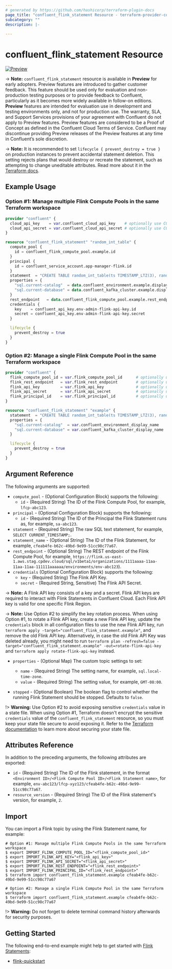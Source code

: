```yaml
---
# generated by https://github.com/hashicorp/terraform-plugin-docs
page_title: "confluent_flink_statement Resource - terraform-provider-confluent"
subcategory: ""
description: |-
  
---
```


# confluent_flink_statement Resource

[![Preview](https://img.shields.io/badge/Lifecycle%20Stage-Preview-%2300afba)](https://docs.confluent.io/cloud/current/api.html#section/Versioning/API-Lifecycle-Policy)

-> **Note:** `confluent_flink_statement` resource is available in **Preview** for early adopters. Preview features are introduced to gather customer feedback. This feature should be used only for evaluation and non-production testing purposes or to provide feedback to Confluent, particularly as it becomes more widely available in follow-on editions.  
**Preview** features are intended for evaluation use in development and testing environments only, and not for production use. The warranty, SLA, and Support Services provisions of your agreement with Confluent do not apply to Preview features. Preview features are considered to be a Proof of Concept as defined in the Confluent Cloud Terms of Service. Confluent may discontinue providing Preview releases of the Preview features at any time in Confluent’s sole discretion.

-> **Note:** It is recommended to set `lifecycle { prevent_destroy = true }` on production instances to prevent accidental statement deletion. This setting rejects plans that would destroy or recreate the statement, such as attempting to change uneditable attributes. Read more about it in the [Terraform docs](https://www.terraform.io/language/meta-arguments/lifecycle#prevent_destroy).

## Example Usage

### Option #1: Manage multiple Flink Compute Pools in the same Terraform workspace

```terraform
provider "confluent" {
  cloud_api_key    = var.confluent_cloud_api_key    # optionally use CONFLUENT_CLOUD_API_KEY env var
  cloud_api_secret = var.confluent_cloud_api_secret # optionally use CONFLUENT_CLOUD_API_SECRET env var
}

resource "confluent_flink_statement" "random_int_table" {
  compute_pool {
    id = confluent_flink_compute_pool.example.id
  }
  principal {
    id = confluent_service_account.app-manager-flink.id
  }
  statement  = "CREATE TABLE random_int_table(ts TIMESTAMP_LTZ(3), random_value INT);"
  properties = {
    "sql.current-catalog"  = data.confluent_environment.example.display_name
    "sql.current-database" = data.confluent_kafka_cluster.example.display_name
  }
  rest_endpoint   = data.confluent_flink_compute_pool.example.rest_endpoint
  credentials {
    key    = confluent_api_key.env-admin-flink-api-key.id
    secret = confluent_api_key.env-admin-flink-api-key.secret
  }

  lifecycle {
    prevent_destroy = true
  }
}
```

### Option #2: Manage a single Flink Compute Pool in the same Terraform workspace

```terraform
provider "confluent" {
  flink_compute_pool_id = var.flink_compute_pool_id      # optionally use FLINK_COMPUTE_POOL_ID env var
  flink_rest_endpoint   = var.flink_rest_endpoint        # optionally use FLINK_REST_ENDPOINT env var
  flink_api_key         = var.flink_api_key              # optionally use FLINK_API_KEY env var
  flink_api_secret      = var.flink_api_secret           # optionally use FLINK_API_SECRET env var
  flink_principal_id    = var.flink_principal_id         # optionally use FLINK_PRINCIPAL_ID env var
}

resource "confluent_flink_statement" "example" {
  statement  = "CREATE TABLE random_int_table(ts TIMESTAMP_LTZ(3), random_value INT);"
  properties = {
    "sql.current-catalog"  = var.confluent_environment_display_name
    "sql.current-database" = var.confluent_kafka_cluster_display_name
  }

  lifecycle {
    prevent_destroy = true
  }
}
```

<!-- schema generated by tfplugindocs -->
## Argument Reference

The following arguments are supported:

- `compute_pool` - (Optional Configuration Block) supports the following:
    - `id` - (Required String) The ID of the Flink Compute Pool, for example, `lfcp-abc123`.
- `principal` - (Optional Configuration Block) supports the following:
    - `id` - (Required String) The ID of the Principal the Flink Statement runs as, for example, `sa-abc123`.
- `statement` - (Required String) The raw SQL text statement, for example, `SELECT CURRENT_TIMESTAMP;`.
- `statement_name` - (Optional String) The ID of the Flink Statement, for example, `cfeab4fe-b62c-49bd-9e99-51cc98c77a67`.
- `rest_endpoint` - (Optional String) The REST endpoint of the Flink Compute Pool, for example, `https://flink.us-east-1.aws.stag.cpdev.cloud/sql/v1beta1/organizations/1111aaaa-11aa-11aa-11aa-111111aaaaaa/environments/env-abc123`).
- `credentials` (Optional Configuration Block) supports the following:
    - `key` - (Required String) The Flink API Key.
    - `secret` - (Required String, Sensitive) The Flink API Secret.

-> **Note:** A Flink API key consists of a key and a secret. Flink API keys are required to interact with Flink Statements in Confluent Cloud. Each Flink API key is valid for one specific Flink Region.

-> **Note:** Use Option #2 to simplify the key rotation process. When using Option #1, to rotate a Flink API key, create a new Flink API key, update the `credentials` block in all configuration files to use the new Flink API key, run `terraform apply -target="confluent_flink_statement.example"`, and remove the old Flink API key. Alternatively, in case the old Flink API Key was deleted already, you might need to run `terraform plan -refresh=false -target="confluent_flink_statement.example" -out=rotate-flink-api-key` and `terraform apply rotate-flink-api-key` instead.

- `properties` - (Optional Map) The custom topic settings to set:
    - `name` - (Required String) The setting name, for example, `sql.local-time-zone`.
    - `value` - (Required String) The setting value, for example, `GMT-08:00`.

- `stopped` - (Optional Boolean) The boolean flag to control whether the running Flink Statement should be stopped. Defaults to `false`.

!> **Warning:** Use Option #2 to avoid exposing sensitive `credentials` value in a state file. When using Option #1, Terraform doesn't encrypt the sensitive `credentials` value of the `confluent_flink_statement` resource, so you must keep your state file secure to avoid exposing it. Refer to the [Terraform documentation](https://www.terraform.io/docs/language/state/sensitive-data.html) to learn more about securing your state file.

## Attributes Reference

In addition to the preceding arguments, the following attributes are exported:

- `id` - (Required String) The ID of the Flink statement, in the format `<Environment ID>/<Flink Compute Pool ID>/<Flink Statement name>`, for example, `env-abc123/lfcp-xyz123/cfeab4fe-b62c-49bd-9e99-51cc98c77a67`.
- `resource_version` - (Required String) The ID of the Flink statement's version, for example, `2`.

## Import

You can import a Flink topic by using the Flink Statement name, for example:

```shell
# Option #1: Manage multiple Flink Compute Pools in the same Terraform workspace
$ export IMPORT_FLINK_COMPUTE_POOL_ID="<flink_compute_pool_id>"
$ export IMPORT_FLINK_API_KEY="<flink_api_key>"
$ export IMPORT_FLINK_API_SECRET="<flink_api_secret>"
$ export IMPORT_FLINK_REST_ENDPOINT="<flink_rest_endpoint>"
$ export IMPORT_FLINK_PRINCIPAL_ID="<flink_rest_endpoint>"
$ terraform import confluent_flink_statement.example cfeab4fe-b62c-49bd-9e99-51cc98c77a67

# Option #2: Manage a single Flink Compute Pool in the same Terraform workspace
$ terraform import confluent_flink_statement.example cfeab4fe-b62c-49bd-9e99-51cc98c77a67
```

!> **Warning:** Do not forget to delete terminal command history afterwards for security purposes.

## Getting Started
The following end-to-end example might help to get started with [Flink Statements](https://docs.confluent.io/cloud/current/flink/get-started/overview.html):
  * [flink-quickstart](https://github.com/confluentinc/terraform-provider-confluent/tree/master/examples/configurations/flink-quickstart)
